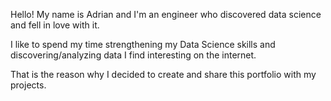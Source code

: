 Hello! My name is Adrian and I'm an engineer who discovered data science and fell in love with it.

I like to spend my time strengthening my Data Science skills and discovering/analyzing data I find interesting on the internet.

That is the reason why I decided to create and share this portfolio with my projects.

